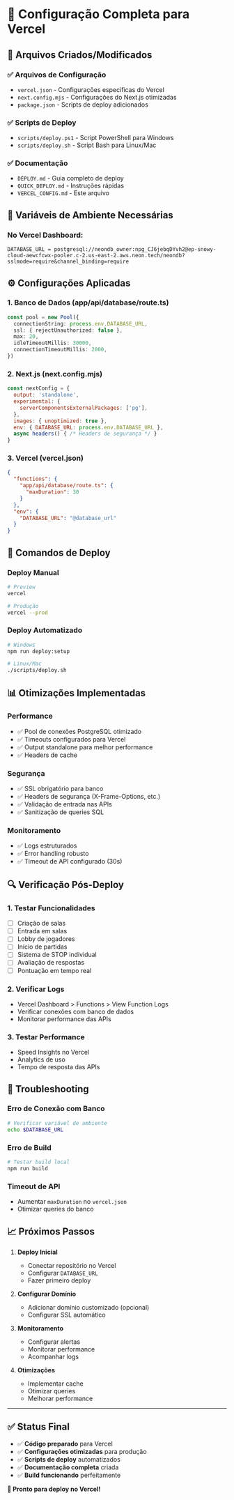 # 🔧 Configuração Completa para Vercel

## 📁 Arquivos Criados/Modificados

### ✅ Arquivos de Configuração
- `vercel.json` - Configurações específicas do Vercel
- `next.config.mjs` - Configurações do Next.js otimizadas
- `package.json` - Scripts de deploy adicionados

### ✅ Scripts de Deploy
- `scripts/deploy.ps1` - Script PowerShell para Windows
- `scripts/deploy.sh` - Script Bash para Linux/Mac

### ✅ Documentação
- `DEPLOY.md` - Guia completo de deploy
- `QUICK_DEPLOY.md` - Instruções rápidas
- `VERCEL_CONFIG.md` - Este arquivo

## 🔑 Variáveis de Ambiente Necessárias

### No Vercel Dashboard:
```
DATABASE_URL = postgresql://neondb_owner:npg_CJ6jebqDYvh2@ep-snowy-cloud-aewcfcwx-pooler.c-2.us-east-2.aws.neon.tech/neondb?sslmode=require&channel_binding=require
```

## ⚙️ Configurações Aplicadas

### 1. Banco de Dados (app/api/database/route.ts)
```typescript
const pool = new Pool({
  connectionString: process.env.DATABASE_URL,
  ssl: { rejectUnauthorized: false },
  max: 20,
  idleTimeoutMillis: 30000,
  connectionTimeoutMillis: 2000,
})
```

### 2. Next.js (next.config.mjs)
```javascript
const nextConfig = {
  output: 'standalone',
  experimental: {
    serverComponentsExternalPackages: ['pg'],
  },
  images: { unoptimized: true },
  env: { DATABASE_URL: process.env.DATABASE_URL },
  async headers() { /* Headers de segurança */ }
}
```

### 3. Vercel (vercel.json)
```json
{
  "functions": {
    "app/api/database/route.ts": {
      "maxDuration": 30
    }
  },
  "env": {
    "DATABASE_URL": "@database_url"
  }
}
```

## 🚀 Comandos de Deploy

### Deploy Manual
```bash
# Preview
vercel

# Produção
vercel --prod
```

### Deploy Automatizado
```bash
# Windows
npm run deploy:setup

# Linux/Mac
./scripts/deploy.sh
```

## 📊 Otimizações Implementadas

### Performance
- ✅ Pool de conexões PostgreSQL otimizado
- ✅ Timeouts configurados para Vercel
- ✅ Output standalone para melhor performance
- ✅ Headers de cache

### Segurança
- ✅ SSL obrigatório para banco
- ✅ Headers de segurança (X-Frame-Options, etc.)
- ✅ Validação de entrada nas APIs
- ✅ Sanitização de queries SQL

### Monitoramento
- ✅ Logs estruturados
- ✅ Error handling robusto
- ✅ Timeout de API configurado (30s)

## 🔍 Verificação Pós-Deploy

### 1. Testar Funcionalidades
- [ ] Criação de salas
- [ ] Entrada em salas
- [ ] Lobby de jogadores
- [ ] Início de partidas
- [ ] Sistema de STOP individual
- [ ] Avaliação de respostas
- [ ] Pontuação em tempo real

### 2. Verificar Logs
- Vercel Dashboard > Functions > View Function Logs
- Verificar conexões com banco de dados
- Monitorar performance das APIs

### 3. Testar Performance
- Speed Insights no Vercel
- Analytics de uso
- Tempo de resposta das APIs

## 🚨 Troubleshooting

### Erro de Conexão com Banco
```bash
# Verificar variável de ambiente
echo $DATABASE_URL
```

### Erro de Build
```bash
# Testar build local
npm run build
```

### Timeout de API
- Aumentar `maxDuration` no `vercel.json`
- Otimizar queries do banco

## 📈 Próximos Passos

1. **Deploy Inicial**
   - Conectar repositório no Vercel
   - Configurar `DATABASE_URL`
   - Fazer primeiro deploy

2. **Configurar Domínio**
   - Adicionar domínio customizado (opcional)
   - Configurar SSL automático

3. **Monitoramento**
   - Configurar alertas
   - Monitorar performance
   - Acompanhar logs

4. **Otimizações**
   - Implementar cache
   - Otimizar queries
   - Melhorar performance

---

## ✅ Status Final

- ✅ **Código preparado** para Vercel
- ✅ **Configurações otimizadas** para produção
- ✅ **Scripts de deploy** automatizados
- ✅ **Documentação completa** criada
- ✅ **Build funcionando** perfeitamente

**🎉 Pronto para deploy no Vercel!**
